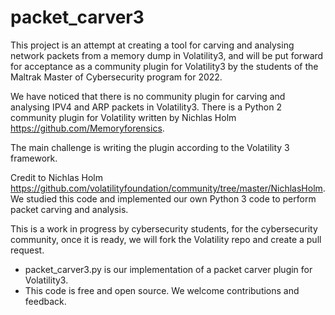 # packet_carver3

This project is an attempt at creating a tool for carving and analysing network packets from a memory dump in Volatility3, and will be put forward for acceptance as a community plugin for Volatility3 by the students of the Maltrak Master of Cybersecurity program for 2022.

We have noticed that there is no community plugin for carving and analysing IPV4 and ARP packets in  Volatility3. There is a Python 2 community plugin for Volatility written by Nichlas Holm https://github.com/Memoryforensics.

The main challenge is writing the plugin according to the Volatility 3 framework.

Credit to Nichlas Holm https://github.com/volatilityfoundation/community/tree/master/NichlasHolm. We studied this code and implemented our own Python 3 code to
perform packet carving and analysis.

This is a work in progress by cybersecurity students, for the cybersecurity community, once it is ready, we will fork the Volatility repo and create a pull request.


* packet_carver3.py is our implementation of a packet carver plugin for Volatility3.
* This code is free and open source. We welcome contributions and feedback.
